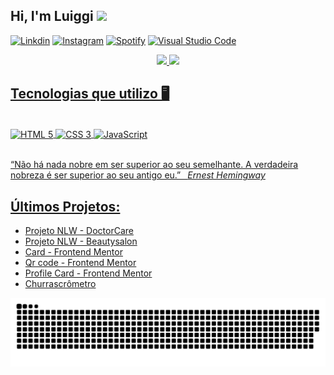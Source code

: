 ## Hi, I'm Luiggi <img src="https://raw.githubusercontent.com/kaueMarques/kaueMarques/master/hi.gif" width="30px">

[![Linkdin](https://img.shields.io/badge/LinkedIn-0077B5?style=for-the-badge&logo=linkedin&logoColor=white)](https://www.linkedin.com/in/luiggiabdiel/)
[![Instagram](https://img.shields.io/badge/Instagram-E4405F?style=for-the-badge&logo=instagram&logoColor=white)](https://www.instagram.com/luiggi.abdiel/)
[![Spotify](https://img.shields.io/badge/Spotify-1ED760?&style=for-the-badge&logo=spotify&logoColor=white)](https://open.spotify.com/user/l%C3%BCan.victor.15?si=b2a61de4b12846e2)
[![Visual Studio Code](https://img.shields.io/badge/Visual_Studio-5C2D91?style=for-the-badge&logo=visual%20studio&logoColor=white)](#)

<!-- https://open.spotify.com/user/l%C3%BCan.victor.15?si=b2a61de4b12846e2 -->

<!-- [![Telegram](https://img.shields.io/badge/Telegram-2CA5E0?style=for-the-badge&logo=telegram&logoColor=white)](#) -->
<!-- [![Discord](https://img.shields.io/badge/Discord-7289DA?style=for-the-badge&logo=discord&logoColor=white)](#) -->
<!-- [![Gmail](https://img.shields.io/badge/Gmail-D14836?style=for-the-badge&logo=gmail&logoColor=white)](#) -->
<!-- [![Github](https://img.shields.io/badge/GitHub-100000?style=for-the-badge&logo=github&logoColor=white)](https://github.com/luiabdiel) -->


<div align="center">
  <a href="https://github.com/luiabdiel">
  <img height="165em" src="https://github-readme-stats.vercel.app/api?username=luiabdiel&show_icons=true&theme=omni&include_all_commits=true&count_private=true"/>
  <img height="165em" src="https://github-readme-stats.vercel.app/api/top-langs/?username=luiabdiel&layout=compact&langs_count=7&theme=omni"/>
</div>

## Tecnologias que utilizo 🖥️

<div style="display: inline_block"><br>
    <img align="center" src="https://img.shields.io/badge/HTML5-E34F26?style=for-the-badge&logo=html5&logoColor=white" alt="HTML 5"/>
    <img align="center" src="https://img.shields.io/badge/CSS3-1572B6?style=for-the-badge&logo=css3&logoColor=white" alt="CSS 3"/>
    <img align="center" src="https://img.shields.io/badge/JavaScript-323330?style=for-the-badge&logo=javascript&logoColor=F7DF1E" alt="JavaScript"/>
</div>

<br>
  
<!-- “There is nothing noble in being superior to your fellow man. True nobility is being superior to your former self.” &ensp;<i>Ernest Hemingway</i> -->
“Não há nada nobre em ser superior ao seu semelhante. A verdadeira nobreza é ser superior ao seu antigo eu.” &ensp;<i>Ernest Hemingway</i><br>

## Últimos Projetos:

<!-- - []()<a href="https://luiabdiel.github.io/DoctorCare---NLW/" _target>QR code</a> -->
- []()<a href="https://luiabdiel.github.io/DoctorCare---NLW/" target="_blank">Projeto NLW - DoctorCare</a>
- []()<a href="https://luiabdiel.github.io/Beautysalon---NLW/" target="_blank">Projeto NLW - Beautysalon</a>
- []()<a href="https://luiabdiel.github.io/Card/" target="_blank">Card - Frontend Mentor</a>
- []()<a href="https://luiabdiel.github.io/Qr-code/" target="_blank">Qr code - Frontend Mentor</a>
- []()<a href="https://luiabdiel.github.io/Profile-card/" target="_blank">Profile Card - Frontend Mentor</a>  
- []()<a href="https://luiabdiel.github.io/churrascometro/" target="_blank">Churrascrômetro</a> 
  
<div align="center">
  
  ![Snake animation](https://github.com/luiabdiel/luiabdiel/blob/output/github-contribution-grid-snake.svg)
  
</div>
